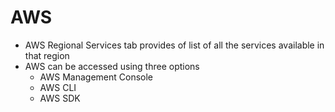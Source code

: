 # AWS

- AWS Regional Services tab provides of list of all the services available in that region
- AWS can be accessed using three options
  - AWS Management Console
  - AWS CLI
  - AWS SDK
